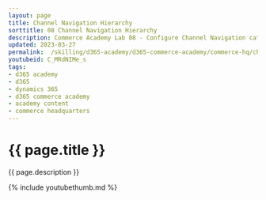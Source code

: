```yaml
---
layout: page
title: Channel Navigation Hierarchy
sorttitle: 08 Channel Navigation Hierarchy
description: Commerce Academy Lab 08 - Configure Channel Navigation category hierarchy and associate product attribute refiners.
updated: 2023-03-27
permalink:  /skilling/d365-academy/d365-commerce-academy/commerce-hq/channelnavigationhierarchy
youtubeid: C_MRdNIMe_s
tags: 
- d365 academy
- d365
- dynamics 365
- d365 commerce academy
- academy content
- commerce headquarters
---
```


# {{ page.title }}

{{ page.description }}

{% include youtubethumb.md %}